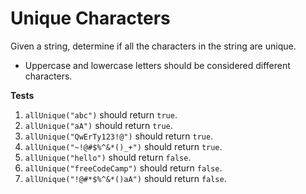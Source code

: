 # Unique Characters

Given a string, determine if all the characters in the string are unique.
- Uppercase and lowercase letters should be considered different characters.

**Tests**
1. `allUnique("abc")` should return `true`.
2. `allUnique("aA")` should return `true`.
3. `allUnique("QwErTy123!@")` should return `true`.
4. `allUnique("~!@#$%^&*()_+")` should return `true`.
5. `allUnique("hello")` should return `false`.
6. `allUnique("freeCodeCamp")` should return `false`.
7. `allUnique("!@#*$%^&*()aA")` should return `false`.
